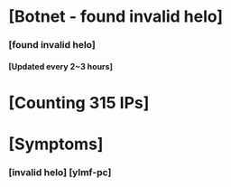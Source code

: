 # [Botnet - found invalid helo]
### [found invalid helo]
#### [Updated every 2~3 hours]

# [Counting 315 IPs]

# [Symptoms] 
###   [invalid helo] [ylmf-pc]
